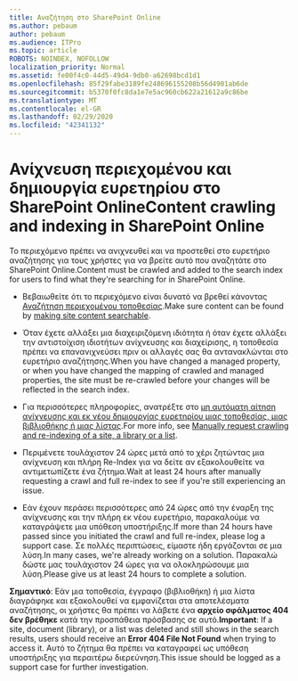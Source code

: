 ```yaml
---
title: Αναζήτηση στο SharePoint Online
ms.author: pebaum
author: pebaum
ms.audience: ITPro
ms.topic: article
ROBOTS: NOINDEX, NOFOLLOW
localization_priority: Normal
ms.assetid: fe00f4c0-44d5-49d4-9db0-a62698bcd1d1
ms.openlocfilehash: 85f29fabe3189fe248696155208b56d4901ab6de
ms.sourcegitcommit: b5370f0fc8da1e7e5ac960cb622a21612a9c86be
ms.translationtype: MT
ms.contentlocale: el-GR
ms.lasthandoff: 02/29/2020
ms.locfileid: "42341132"
---
```

# <a name="content-crawling-and-indexing-in-sharepoint-online"></a><span data-ttu-id="b37da-102">Ανίχνευση περιεχομένου και δημιουργία ευρετηρίου στο SharePoint Online</span><span class="sxs-lookup"><span data-stu-id="b37da-102">Content crawling and indexing in SharePoint Online</span></span>

<span data-ttu-id="b37da-103">Το περιεχόμενο πρέπει να ανιχνευθεί και να προστεθεί στο ευρετήριο αναζήτησης για τους χρήστες για να βρείτε αυτό που αναζητάτε στο SharePoint Online.</span><span class="sxs-lookup"><span data-stu-id="b37da-103">Content must be crawled and added to the search index for users to find what they're searching for in SharePoint Online.</span></span>

- <span data-ttu-id="b37da-104">Βεβαιωθείτε ότι το περιεχόμενο είναι δυνατό να βρεθεί κάνοντας [Αναζήτηση περιεχομένου τοποθεσίας](https://docs.microsoft.com/sharepoint/make-site-content-searchable).</span><span class="sxs-lookup"><span data-stu-id="b37da-104">Make sure content can be found by [making site content searchable](https://docs.microsoft.com/sharepoint/make-site-content-searchable).</span></span>

- <span data-ttu-id="b37da-105">Όταν έχετε αλλάξει μια διαχειριζόμενη ιδιότητα ή όταν έχετε αλλάξει την αντιστοίχιση ιδιοτήτων ανίχνευσης και διαχείρισης, η τοποθεσία πρέπει να επανανιχνεύσει πριν οι αλλαγές σας θα αντανακλώνται στο ευρετήριο αναζήτησης.</span><span class="sxs-lookup"><span data-stu-id="b37da-105">When you have changed a managed property, or when you have changed the mapping of crawled and managed properties, the site must be re-crawled before your changes will be reflected in the search index.</span></span>

- <span data-ttu-id="b37da-106">Για περισσότερες πληροφορίες, ανατρέξτε στο [μη αυτόματη αίτηση ανίχνευσης και εκ νέου δημιουργίας ευρετηρίου μιας τοποθεσίας, μιας βιβλιοθήκης ή μιας λίστας](https://docs.microsoft.com/sharepoint/crawl-site-content).</span><span class="sxs-lookup"><span data-stu-id="b37da-106">For more info, see [Manually request crawling and re-indexing of a site, a library or a list](https://docs.microsoft.com/sharepoint/crawl-site-content).</span></span>

- <span data-ttu-id="b37da-107">Περιμένετε τουλάχιστον 24 ώρες μετά από το χέρι ζητώντας μια ανίχνευση και πλήρη Re-Index για να δείτε αν εξακολουθείτε να αντιμετωπίζετε ένα ζήτημα.</span><span class="sxs-lookup"><span data-stu-id="b37da-107">Wait at least 24 hours after manually requesting a crawl and full re-index to see if you're still experiencing an issue.</span></span>

- <span data-ttu-id="b37da-108">Εάν έχουν περάσει περισσότερες από 24 ώρες από την έναρξη της ανίχνευσης και την πλήρη εκ νέου ευρετήριο, παρακαλούμε να καταγράψετε μια υπόθεση υποστήριξης.</span><span class="sxs-lookup"><span data-stu-id="b37da-108">If more than 24 hours have passed since you initiated the crawl and full re-index, please log a support case.</span></span> <span data-ttu-id="b37da-109">Σε πολλές περιπτώσεις, είμαστε ήδη εργάζονται σε μια λύση.</span><span class="sxs-lookup"><span data-stu-id="b37da-109">In many cases, we're already working on a solution.</span></span> <span data-ttu-id="b37da-110">Παρακαλώ δώστε μας τουλάχιστον 24 ώρες για να ολοκληρώσουμε μια λύση.</span><span class="sxs-lookup"><span data-stu-id="b37da-110">Please give us at least 24 hours to complete a solution.</span></span>

<span data-ttu-id="b37da-111">**Σημαντικό**: Εάν μια τοποθεσία, έγγραφο (βιβλιοθήκη) ή μια λίστα διαγράφηκε και εξακολουθεί να εμφανίζεται στα αποτελέσματα αναζήτησης, οι χρήστες θα πρέπει να λάβετε ένα **αρχείο σφάλματος 404 δεν βρέθηκε** κατά την προσπάθεια πρόσβασης σε αυτό.</span><span class="sxs-lookup"><span data-stu-id="b37da-111">**Important**: If a site, document (library), or a list was deleted and still shows in the search results, users should receive an **Error 404 File Not Found** when trying to access it.</span></span> <span data-ttu-id="b37da-112">Αυτό το ζήτημα θα πρέπει να καταγραφεί ως υπόθεση υποστήριξης για περαιτέρω διερεύνηση.</span><span class="sxs-lookup"><span data-stu-id="b37da-112">This issue should be logged as a support case for further investigation.</span></span>



